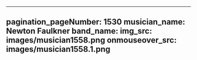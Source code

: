------
pagination_pageNumber: 1530
musician_name: Newton Faulkner
band_name: 
img_src: images/musician1558.png
onmouseover_src: images/musician1558.1.png
------